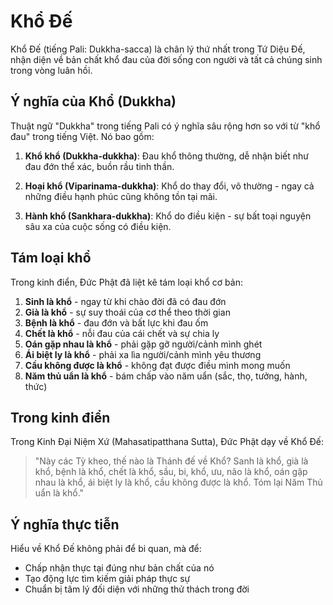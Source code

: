 # Khổ Đế

Khổ Đế (tiếng Pali: Dukkha-sacca) là chân lý thứ nhất trong Tứ Diệu Đế, nhận diện về bản chất khổ đau của đời sống con người và tất cả chúng sinh trong vòng luân hồi.

## Ý nghĩa của Khổ (Dukkha)

Thuật ngữ "Dukkha" trong tiếng Pali có ý nghĩa sâu rộng hơn so với từ "khổ đau" trong tiếng Việt. Nó bao gồm:

1. **Khổ khổ (Dukkha-dukkha)**: Đau khổ thông thường, dễ nhận biết như đau đớn thể xác, buồn rầu tinh thần.

2. **Hoại khổ (Viparinama-dukkha)**: Khổ do thay đổi, vô thường - ngay cả những điều hạnh phúc cũng không tồn tại mãi.

3. **Hành khổ (Sankhara-dukkha)**: Khổ do điều kiện - sự bất toại nguyện sâu xa của cuộc sống có điều kiện.

## Tám loại khổ

Trong kinh điển, Đức Phật đã liệt kê tám loại khổ cơ bản:

1. **Sinh là khổ** - ngay từ khi chào đời đã có đau đớn
2. **Già là khổ** - sự suy thoái của cơ thể theo thời gian
3. **Bệnh là khổ** - đau đớn và bất lực khi đau ốm
4. **Chết là khổ** - nỗi đau của cái chết và sự chia ly
5. **Oán gặp nhau là khổ** - phải gặp gỡ người/cảnh mình ghét
6. **Ái biệt ly là khổ** - phải xa lìa người/cảnh mình yêu thương
7. **Cầu không được là khổ** - không đạt được điều mình mong muốn
8. **Năm thủ uẩn là khổ** - bám chấp vào năm uẩn (sắc, thọ, tưởng, hành, thức)

## Trong kinh điển

Trong Kinh Đại Niệm Xứ (Mahasatipatthana Sutta), Đức Phật dạy về Khổ Đế:

> "Này các Tỳ kheo, thế nào là Thánh đế về Khổ? Sanh là khổ, già là khổ, bệnh là khổ, chết là khổ, sầu, bi, khổ, ưu, não là khổ, oán gặp nhau là khổ, ái biệt ly là khổ, cầu không được là khổ. Tóm lại Năm Thủ uẩn là khổ."

## Ý nghĩa thực tiễn

Hiểu về Khổ Đế không phải để bi quan, mà để:
- Chấp nhận thực tại đúng như bản chất của nó
- Tạo động lực tìm kiếm giải pháp thực sự
- Chuẩn bị tâm lý đối diện với những thử thách trong đời
